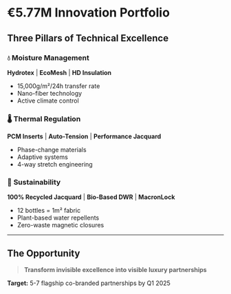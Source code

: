 # €5.77M Innovation Portfolio

## Three Pillars of Technical Excellence

### 💧 **Moisture Management**
**Hydrotex** | **EcoMesh** | **HD Insulation**
- 15,000g/m²/24h transfer rate
- Nano-fiber technology
- Active climate control

### 🌡️ **Thermal Regulation**
**PCM Inserts** | **Auto-Tension** | **Performance Jacquard**
- Phase-change materials
- Adaptive systems
- 4-way stretch engineering

### 🌱 **Sustainability**
**100% Recycled Jacquard** | **Bio-Based DWR** | **MacronLock**
- 12 bottles = 1m² fabric
- Plant-based water repellents
- Zero-waste magnetic closures

---

## The Opportunity

> **Transform invisible excellence into visible luxury partnerships**

**Target:** 5-7 flagship co-branded partnerships by Q1 2025 